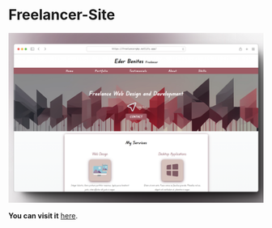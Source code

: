 # Freelancer-Site
<p align="center">
    <img src="img/mockup.png" alt="imagen" width="auto">
</p>

**You can visit it**  [here](https://freelancergbp.netlify.app/).
